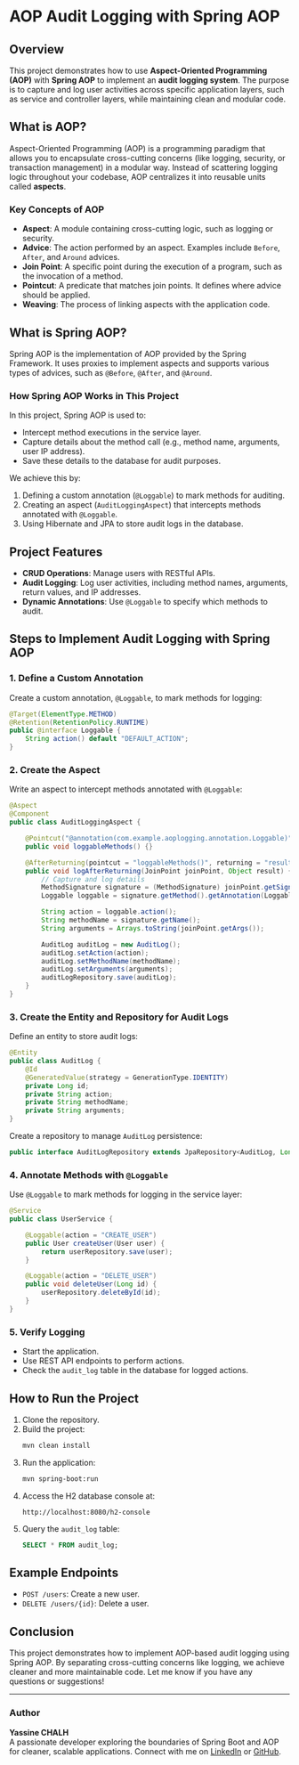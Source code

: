 # AOP Audit Logging with Spring AOP

## Overview
This project demonstrates how to use **Aspect-Oriented Programming (AOP)** with **Spring AOP** to implement an **audit logging system**. The purpose is to capture and log user activities across specific application layers, such as service and controller layers, while maintaining clean and modular code.

## What is AOP?
Aspect-Oriented Programming (AOP) is a programming paradigm that allows you to encapsulate cross-cutting concerns (like logging, security, or transaction management) in a modular way. Instead of scattering logging logic throughout your codebase, AOP centralizes it into reusable units called **aspects**.

### Key Concepts of AOP
- **Aspect**: A module containing cross-cutting logic, such as logging or security.
- **Advice**: The action performed by an aspect. Examples include `Before`, `After`, and `Around` advices.
- **Join Point**: A specific point during the execution of a program, such as the invocation of a method.
- **Pointcut**: A predicate that matches join points. It defines where advice should be applied.
- **Weaving**: The process of linking aspects with the application code.

## What is Spring AOP?
Spring AOP is the implementation of AOP provided by the Spring Framework. It uses proxies to implement aspects and supports various types of advices, such as `@Before`, `@After`, and `@Around`.

### How Spring AOP Works in This Project
In this project, Spring AOP is used to:
- Intercept method executions in the service layer.
- Capture details about the method call (e.g., method name, arguments, user IP address).
- Save these details to the database for audit purposes.

We achieve this by:
1. Defining a custom annotation (`@Loggable`) to mark methods for auditing.
2. Creating an aspect (`AuditLoggingAspect`) that intercepts methods annotated with `@Loggable`.
3. Using Hibernate and JPA to store audit logs in the database.

## Project Features
- **CRUD Operations**: Manage users with RESTful APIs.
- **Audit Logging**: Log user activities, including method names, arguments, return values, and IP addresses.
- **Dynamic Annotations**: Use `@Loggable` to specify which methods to audit.

## Steps to Implement Audit Logging with Spring AOP

### 1. Define a Custom Annotation
Create a custom annotation, `@Loggable`, to mark methods for logging:
```java
@Target(ElementType.METHOD)
@Retention(RetentionPolicy.RUNTIME)
public @interface Loggable {
    String action() default "DEFAULT_ACTION";
}
```

### 2. Create the Aspect
Write an aspect to intercept methods annotated with `@Loggable`:
```java
@Aspect
@Component
public class AuditLoggingAspect {

    @Pointcut("@annotation(com.example.aoplogging.annotation.Loggable)")
    public void loggableMethods() {}

    @AfterReturning(pointcut = "loggableMethods()", returning = "result")
    public void logAfterReturning(JoinPoint joinPoint, Object result) {
        // Capture and log details
        MethodSignature signature = (MethodSignature) joinPoint.getSignature();
        Loggable loggable = signature.getMethod().getAnnotation(Loggable.class);

        String action = loggable.action();
        String methodName = signature.getName();
        String arguments = Arrays.toString(joinPoint.getArgs());

        AuditLog auditLog = new AuditLog();
        auditLog.setAction(action);
        auditLog.setMethodName(methodName);
        auditLog.setArguments(arguments);
        auditLogRepository.save(auditLog);
    }
}
```

### 3. Create the Entity and Repository for Audit Logs
Define an entity to store audit logs:
```java
@Entity
public class AuditLog {
    @Id
    @GeneratedValue(strategy = GenerationType.IDENTITY)
    private Long id;
    private String action;
    private String methodName;
    private String arguments;
}
```

Create a repository to manage `AuditLog` persistence:
```java
public interface AuditLogRepository extends JpaRepository<AuditLog, Long> {}
```

### 4. Annotate Methods with `@Loggable`
Use `@Loggable` to mark methods for logging in the service layer:
```java
@Service
public class UserService {

    @Loggable(action = "CREATE_USER")
    public User createUser(User user) {
        return userRepository.save(user);
    }

    @Loggable(action = "DELETE_USER")
    public void deleteUser(Long id) {
        userRepository.deleteById(id);
    }
}
```

### 5. Verify Logging
- Start the application.
- Use REST API endpoints to perform actions.
- Check the `audit_log` table in the database for logged actions.

## How to Run the Project
1. Clone the repository.
2. Build the project:
   ```bash
   mvn clean install
   ```
3. Run the application:
   ```bash
   mvn spring-boot:run
   ```
4. Access the H2 database console at:
   ```
   http://localhost:8080/h2-console
   ```
5. Query the `audit_log` table:
   ```sql
   SELECT * FROM audit_log;
   ```

## Example Endpoints
- `POST /users`: Create a new user.
- `DELETE /users/{id}`: Delete a user.

## Conclusion
This project demonstrates how to implement AOP-based audit logging using Spring AOP. By separating cross-cutting concerns like logging, we achieve cleaner and more maintainable code. Let me know if you have any questions or suggestions!

---

### Author
**Yassine CHALH**  
A passionate developer exploring the boundaries of Spring Boot and AOP for cleaner, scalable applications. Connect with me on [LinkedIn](https://www.linkedin.com/in/yassine-chalh/) or [GitHub](https://github.com/yaashall01).

